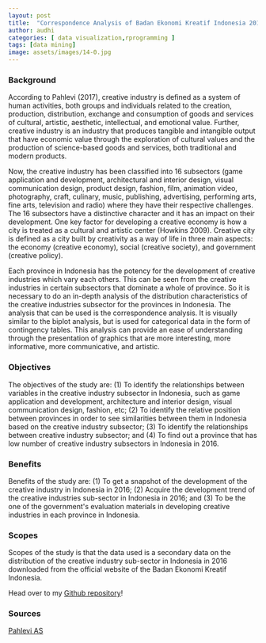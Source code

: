```yaml
---
layout: post
title:  "Correspondence Analysis of Badan Ekonomi Kreatif Indonesia 2016"
author: audhi
categories: [ data visualization,rprogramming ]
tags: [data mining]
image: assets/images/14-0.jpg
---
```


### Background
According to Pahlevi (2017), creative industry is defined as a system of human activities, both groups and individuals related to the creation, production, distribution, exchange and consumption of goods and services of cultural, artistic, aesthetic, intellectual, and emotional value. Further, creative industry is an industry that produces tangible and intangible output that have economic value through the exploration of cultural values ​​and the production of science-based goods and services, both traditional and modern products.

Now, the creative industry has been classified into 16 subsectors (game application and development, architectural and interior design, visual communication design, product design, fashion, film, animation video, photography, craft, culinary, music, publishing, advertising, performing arts, fine arts, television and radio) where they have their respective challenges. The 16 subsectors have a distinctive character and it has an impact on their development. One key factor for developing a creative economy is how a city is treated as a cultural and artistic center (Howkins 2009). Creative city is defined as a city built by creativity as a way of life in three main aspects: the economy (creative economy), social (creative society), and government (creative policy).

Each province in Indonesia has the potency for the development of creative industries which vary each others. This can be seen from the creative industries in certain subsectors that dominate a whole of province. So it is necessary to do an in-depth analysis of the distribution characteristics of the creative industries subsector for the provinces in Indonesia. The analysis that can be used is the correspondence analysis. It is visually similar to the biplot analysis, but is used for categorical data in the form of contingency tables. This analysis can provide an ease of understanding through the presentation of graphics that are more interesting, more informative, more communicative, and artistic.

### Objectives
The objectives of the study are: (1) To identify the relationships between variables in the creative industry subsector in Indonesia, such as game application and development, architecture and interior design, visual communication design, fashion, etc; (2) To identify the relative position between provinces in order to see similarities between them in Indonesia based on the creative industry subsector; (3) To identify the relationships between creative industry subsector; and (4) To find out a province that has low number of creative industry subsectors in Indonesia in 2016.

### Benefits
Benefits of the study are: (1) To get a snapshot of the development of the creative industry in Indonesia in 2016; (2) Acquire the development trend of the creative industries sub-sector in Indonesia in 2016; and (3) To be the one of the government's evaluation materials in developing creative industries in each province in Indonesia.

### Scopes
Scopes of the study is that the data used is a secondary data on the distribution of the creative industry sub-sector in Indonesia in 2016 downloaded from the official website of the Badan Ekonomi Kreatif Indonesia.

<p>Head over to my <a href="https://github.com/audhiaprilliant/Correspondence-Analysis-of-Badan-Ekonomi-Kreatif-2016">Github repository</a>!</p>

### Sources
<a target="_blank" href="https://jurnal.kemendagri.go.id/index.php/jbp/article/view/565" class="btn btn-danger">Pahlevi AS</a>
